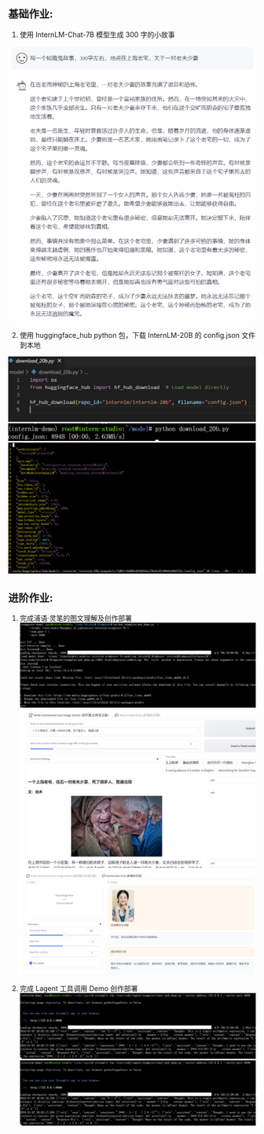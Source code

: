 ## 基础作业:

1. 使用 InternLM-Chat-7B 模型生成 300 字的小故事

![小故事](images/lecture1/story.png)

2. 使用 huggingface_hub python 包，下载 InternLM-20B 的 config.json 文件到本地

![donwload.py](images/lecture1/download1.png)
![run](images/lecture1/download2.png)
![config.json](images/lecture1/download3.png)


## 进阶作业:

1. 完成浦语·灵笔的图文理解及创作部署
![run](images/lecture1/lingbi1.png)
![图文创作](images/lecture1/lingbi2.png)
![图文对话](images/lecture1/lingbi3.png)


2. 完成 Lagent 工具调用 Demo 创作部署
![run](images/lecture1/lagent1.png)
![result](images/lecture1/lagent1.png)
